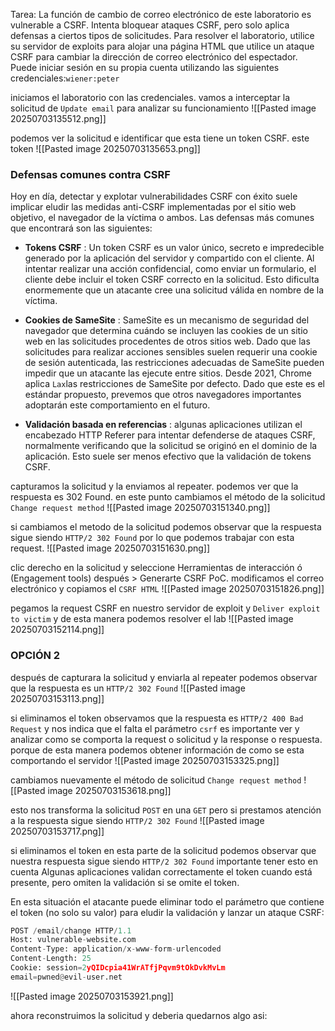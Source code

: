 Tarea: La función de cambio de correo electrónico de este laboratorio es vulnerable a CSRF. Intenta bloquear ataques CSRF, pero solo aplica defensas a ciertos tipos de solicitudes.
Para resolver el laboratorio, utilice su servidor de exploits para alojar una página HTML que utilice un ataque CSRF para cambiar la dirección de correo electrónico del espectador.
Puede iniciar sesión en su propia cuenta utilizando las siguientes credenciales:`wiener:peter`

iniciamos el laboratorio con las credenciales. vamos a interceptar la solicitud de `Update email` para analizar su funcionamiento
![[Pasted image 20250703135512.png]]

podemos ver la solicitud e identificar que esta tiene un token CSRF. este token 
![[Pasted image 20250703135653.png]]

### Defensas comunes contra CSRF

Hoy en día, detectar y explotar vulnerabilidades CSRF con éxito suele implicar eludir las medidas anti-CSRF implementadas por el sitio web objetivo, el navegador de la víctima o ambos. Las defensas más comunes que encontrará son las siguientes:

- **Tokens CSRF** : Un token CSRF es un valor único, secreto e impredecible generado por la aplicación del servidor y compartido con el cliente. Al intentar realizar una acción confidencial, como enviar un formulario, el cliente debe incluir el token CSRF correcto en la solicitud. Esto dificulta enormemente que un atacante cree una solicitud válida en nombre de la víctima.
    
- **Cookies de SameSite** : SameSite es un mecanismo de seguridad del navegador que determina cuándo se incluyen las cookies de un sitio web en las solicitudes procedentes de otros sitios web. Dado que las solicitudes para realizar acciones sensibles suelen requerir una cookie de sesión autenticada, las restricciones adecuadas de SameSite pueden impedir que un atacante las ejecute entre sitios. Desde 2021, Chrome aplica `Lax`las restricciones de SameSite por defecto. Dado que este es el estándar propuesto, prevemos que otros navegadores importantes adoptarán este comportamiento en el futuro.
    
- **Validación basada en referencias** : algunas aplicaciones utilizan el encabezado HTTP Referer para intentar defenderse de ataques CSRF, normalmente verificando que la solicitud se originó en el dominio de la aplicación. Esto suele ser menos efectivo que la validación de tokens CSRF.

capturamos la solicitud y la enviamos al repeater. podemos ver que la respuesta es 302 Found. en este punto cambiamos el método de la solicitud `Change request method` 
![[Pasted image 20250703151340.png]]

si cambiamos el metodo de la solicitud podemos observar que la respuesta sigue siendo `HTTP/2 302 Found` por lo que podemos trabajar con esta request.
![[Pasted image 20250703151630.png]]

clic derecho en la solicitud y seleccione Herramientas de interacción ó (Engagement tools) después  > Generarte CSRF PoC. modificamos el correo electrónico y copiamos el `CSRF HTML`
![[Pasted image 20250703151826.png]]

pegamos la request CSRF en nuestro servidor de exploit y `Deliver exploit to victim` y de esta manera podemos resolver el lab
![[Pasted image 20250703152114.png]]

### OPCIÓN 2

después de capturara la solicitud y enviarla al repeater podemos observar que la respuesta es un `HTTP/2 302 Found` 
![[Pasted image 20250703153113.png]]

si eliminamos el token observamos que la respuesta es `HTTP/2 400 Bad Request` y nos indica que el falta el parámetro `csrf` es importante ver y analizar como se comporta la request o solicitud y la response o respuesta. porque de esta manera podemos obtener información de como se esta comportando el servidor
![[Pasted image 20250703153325.png]]

cambiamos nuevamente el método de solicitud `Change request method` 
![[Pasted image 20250703153618.png]]

esto nos transforma la solicitud `POST` en una `GET` pero si prestamos atención a la respuesta sigue siendo `HTTP/2 302 Found` 
![[Pasted image 20250703153717.png]]

si eliminamos el token en esta parte de la solicitud podemos observar que nuestra respuesta sigue siendo `HTTP/2 302 Found` importante tener esto en cuenta Algunas aplicaciones validan correctamente el token cuando está presente, pero omiten la validación si se omite el token.

En esta situación el atacante puede eliminar todo el parámetro que contiene el token (no solo su valor) para eludir la validación y lanzar un ataque CSRF:

```python
POST /email/change HTTP/1.1 
Host: vulnerable-website.com 
Content-Type: application/x-www-form-urlencoded 
Content-Length: 25 
Cookie: session=2yQIDcpia41WrATfjPqvm9tOkDvkMvLm 
email=pwned@evil-user.net
```

![[Pasted image 20250703153921.png]]

ahora reconstruimos la solicitud y deberia quedarnos algo asi:
